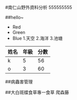 #南仁山野外資料分析
555555555

##hello~
*   Red
*   Green
*   Blue
1.天空 
2.海洋
3.池塘


| 姓名 | 年級 | 分數 |
| ---- | ----|-----|
|k     |5    |56   |
|o     |3    |60  |


##病蟲害管理


##大白斑蝶食草專一食草
爬森藤
